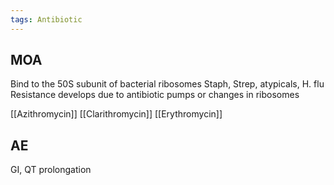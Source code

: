 ```yaml
---
tags: Antibiotic
---
```

## MOA
Bind to the 50S subunit of bacterial ribosomes
Staph, Strep, atypicals, H. flu
Resistance develops due to antibiotic pumps or changes in ribosomes

[[Azithromycin]]
[[Clarithromycin]]
[[Erythromycin]]

## AE
GI, QT prolongation
